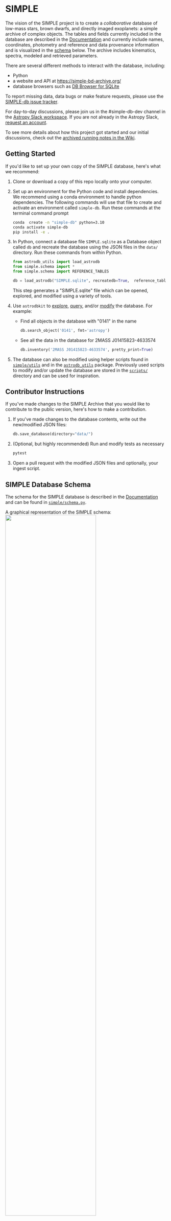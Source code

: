 # SIMPLE

The vision of the SIMPLE project is to create a *collaborative* database of low-mass stars, brown dwarfs, and directly 
imaged exoplanets: a simple archive of complex objects. The tables and fields currently included in the 
database are described in the [Documentation](documentation/README.md) 
and currently include names, coordinates, photometry and reference and data provenance information and is visualized 
in the [schema](#simple-database-schema) below. 
The archive includes kinematics, spectra, modeled and retrieved parameters. 

There are several different methods to interact with the database, including: 
- Python
- a website and API at https://simple-bd-archive.org/
- database browsers such as [DB Browser for SQLite](https://sqlitebrowser.org/)

To report missing data, data bugs or make feature requests, please use the [SIMPLE-db issue tracker](https://github.com/SIMPLE-AstroDB/SIMPLE-db/issues).

For day-to-day discussions, please join us in the #simple-db-dev channel in the [Astropy Slack workspace](https://astropy.slack.com/).
If you are not already in the Astropy Slack, [request an account](http://joinslack.astropy.org/).

To see more details about how this project got started and our initial discussions, check out the [archived running notes in the Wiki](https://github.com/SIMPLE-AstroDB/SIMPLE-db/wiki/Original-Notes).

## Getting Started

If you'd like to set up your own copy of the SIMPLE database, here's what we recommend:

1. Clone or download a copy of this repo locally onto your computer.
 
2. Set up an environment for the Python code and install dependencies. 
We recommend using a conda environment to handle python dependencies. The following commands will use that file to create and activate an 
   environment called `simple-db`. Run these commands at the terminal command prompt
    ```bash
    conda  create -n "simple-db" python=3.10
    conda activate simple-db
    pip install -e .
    ```
   
3. In Python, connect a database file `SIMPLE.sqlite` as a Database object called `db` and recreate the database using the JSON files in the `data/` directory. Run these commands from within Python. 
   ```python
   from astrodb_utils import load_astrodb
   from simple.schema import *
   from simple.schema import REFERENCE_TABLES
   
   db = load_astrodb("SIMPLE.sqlite", recreatedb=True,  reference_tables=REFERENCE_TABLES)
    ```

    This step generates a "SIMPLE.sqlite" file which can be opened, explored, and modified using a variety of tools.

4. Use `astrodbkit` to [explore](https://astrodbkit.readthedocs.io/en/latest/#exploring-the-schema), [query](https://astrodbkit.readthedocs.io/en/latest/#querying-the-database), and/or [modify](https://astrodbkit.readthedocs.io/en/latest/#modifying-data) the database.
For example:
    - Find all objects in the database with "0141" in the name
        ```python
        db.search_object('0141', fmt='astropy')
        ```
    
    - See all the data in the database for 2MASS J01415823-4633574

        ```python
        db.inventory('2MASS J01415823-4633574', pretty_print=True)
        ```
        
5. The database can also be modified using helper scripts found in [`simple/utils`](simple/utils) and in the [`astrodb_utils`](https://github.com/astrodbtoolkit/astrodb_utils) package. Previously used scripts to modify and/or update the database are stored in the [`scripts/`](scripts) directory and can be used for inspiration.

## Contributor Instructions
If you've made changes to the SIMPLE Archive that you would like to contribute to the public version, here's how to make a contribution.

1. If you've made changes to the database contents, write out the new/modified JSON files:
    ```python
    db.save_database(directory="data/")
    ```

2. (Optional, but highly recommended) Run and modify tests as necessary
    ```bash
    pytest
    ```

3. Open a pull request with the modified JSON files and optionally, your ingest script.


## SIMPLE Database Schema

The schema for the SIMPLE database is described
in the [Documentation](documentation) and can be found in [`simple/schema.py`](simple/schema.py).

A graphical representation of the SIMPLE schema:
<img src="https://github.com/SIMPLE-AstroDB/SIMPLE-db/blob/main/documentation/figures/schema2023.png?raw=true" width=75%>
